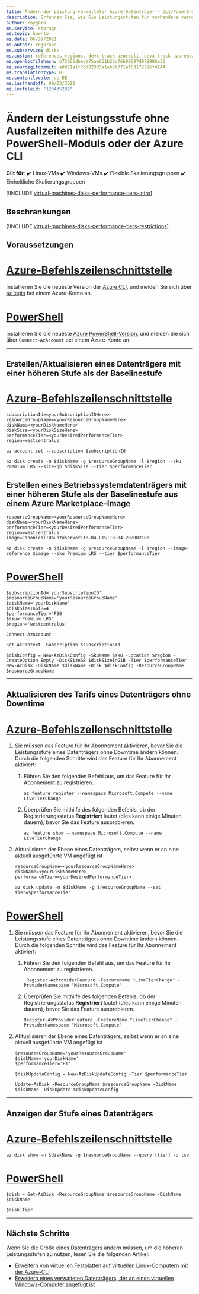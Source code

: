 ```yaml
---
title: Ändern der Leistung verwalteter Azure-Datenträger – CLI/PowerShell
description: Erfahren Sie, wie Sie Leistungsstufen für vorhandene verwaltete Datenträger mithilfe des Azure PowerShell-Moduls oder der Azure CLI ändern können.
author: roygara
ms.service: storage
ms.topic: how-to
ms.date: 06/29/2021
ms.author: rogarana
ms.subservice: disks
ms.custom: references_regions, devx-track-azurecli, devx-track-azurepowershell
ms.openlocfilehash: b72066dbeda75ae651b26c76b99697d978986a50
ms.sourcegitcommit: add71a1f7dd82303a1eb3b771af53172726f4144
ms.translationtype: HT
ms.contentlocale: de-DE
ms.lasthandoff: 09/03/2021
ms.locfileid: "123435292"
---
```

# <a name="change-your-performance-tier-without-downtime-using-the-azure-powershell-module-or-the-azure-cli"></a>Ändern der Leistungsstufe ohne Ausfallzeiten mithilfe des Azure PowerShell-Moduls oder der Azure CLI

**Gilt für**: :heavy_check_mark: Linux-VMs :heavy_check_mark: Windows-VMs :heavy_check_mark: Flexible Skalierungsgruppen :heavy_check_mark: Einheitliche Skalierungsgruppen

[!INCLUDE [virtual-machines-disks-performance-tiers-intro](../../includes/virtual-machines-disks-performance-tiers-intro.md)]

## <a name="restrictions"></a>Beschränkungen

[!INCLUDE [virtual-machines-disks-performance-tiers-restrictions](../../includes/virtual-machines-disks-performance-tiers-restrictions.md)]

## <a name="prerequisites"></a>Voraussetzungen
# <a name="azure-cli"></a>[Azure-Befehlszeilenschnittstelle](#tab/azure-cli)
Installieren Sie die neueste Version der [Azure CLI](/cli/azure/install-az-cli2), und melden Sie sich über [az login](/cli/azure/reference-index) bei einem Azure-Konto an.

# <a name="powershell"></a>[PowerShell](#tab/azure-powershell)
Installieren Sie die neueste [Azure PowerShell-Version](/powershell/azure/install-az-ps), und melden Sie sich über `Connect-AzAccount` bei einem Azure-Konto an.

---

## <a name="create-an-empty-data-disk-with-a-tier-higher-than-the-baseline-tier"></a>Erstellen/Aktualisieren eines Datenträgers mit einer höheren Stufe als der Baselinestufe
# <a name="azure-cli"></a>[Azure-Befehlszeilenschnittstelle](#tab/azure-cli)

```azurecli
subscriptionId=<yourSubscriptionIDHere>
resourceGroupName=<yourResourceGroupNameHere>
diskName=<yourDiskNameHere>
diskSize=<yourDiskSizeHere>
performanceTier=<yourDesiredPerformanceTier>
region=westcentralus

az account set --subscription $subscriptionId

az disk create -n $diskName -g $resourceGroupName -l $region --sku Premium_LRS --size-gb $diskSize --tier $performanceTier
```
## <a name="create-an-os-disk-with-a-tier-higher-than-the-baseline-tier-from-an-azure-marketplace-image"></a>Erstellen eines Betriebssystemdatenträgers mit einer höheren Stufe als der Baselinestufe aus einem Azure Marketplace-Image

```azurecli
resourceGroupName=<yourResourceGroupNameHere>
diskName=<yourDiskNameHere>
performanceTier=<yourDesiredPerformanceTier>
region=westcentralus
image=Canonical:UbuntuServer:18.04-LTS:18.04.202002180

az disk create -n $diskName -g $resourceGroupName -l $region --image-reference $image --sku Premium_LRS --tier $performanceTier
```

# <a name="powershell"></a>[PowerShell](#tab/azure-powershell)

```azurepowershell
$subscriptionId='yourSubscriptionID'
$resourceGroupName='yourResourceGroupName'
$diskName='yourDiskName'
$diskSizeInGiB=4
$performanceTier='P50'
$sku='Premium_LRS'
$region='westcentralus'

Connect-AzAccount

Set-AzContext -Subscription $subscriptionId

$diskConfig = New-AzDiskConfig -SkuName $sku -Location $region -CreateOption Empty -DiskSizeGB $diskSizeInGiB -Tier $performanceTier
New-AzDisk -DiskName $diskName -Disk $diskConfig -ResourceGroupName $resourceGroupName
```
---

## <a name="update-the-tier-of-a-disk-without-downtime"></a>Aktualisieren des Tarifs eines Datenträgers ohne Downtime

# <a name="azure-cli"></a>[Azure-Befehlszeilenschnittstelle](#tab/azure-cli)

1. Sie müssen das Feature für Ihr Abonnement aktivieren, bevor Sie die Leistungsstufe eines Datenträgers ohne Downtime ändern können. Durch die folgenden Schritte wird das Feature für Ihr Abonnement aktiviert:

    1.  Führen Sie den folgenden Befehl aus, um das Feature für Ihr Abonnement zu registrieren.

        ```azurecli
        az feature register --namespace Microsoft.Compute --name LiveTierChange
        ```

    1.  Überprüfen Sie mithilfe des folgenden Befehls, ob der Registrierungsstatus **Registriert** lautet (dies kann einige Minuten dauern), bevor Sie das Feature ausprobieren.

        ```azurecli
        az feature show --namespace Microsoft.Compute --name LiveTierChange
        ```
2. Aktualisieren der Ebene eines Datenträgers, selbst wenn er an eine aktuell ausgeführte VM angefügt ist

    ```azurecli
    resourceGroupName=<yourResourceGroupNameHere>
    diskName=<yourDiskNameHere>
    performanceTier=<yourDesiredPerformanceTier>

    az disk update -n $diskName -g $resourceGroupName --set tier=$performanceTier
    ```

# <a name="powershell"></a>[PowerShell](#tab/azure-powershell)

1. Sie müssen das Feature für Ihr Abonnement aktivieren, bevor Sie die Leistungsstufe eines Datenträgers ohne Downtime ändern können. Durch die folgenden Schritte wird das Feature für Ihr Abonnement aktiviert:

    1.  Führen Sie den folgenden Befehl aus, um das Feature für Ihr Abonnement zu registrieren.

        ```azurepowershell
         Register-AzProviderFeature -FeatureName "LiveTierChange" -ProviderNamespace "Microsoft.Compute" 
        ```

    1.  Überprüfen Sie mithilfe des folgenden Befehls, ob der Registrierungsstatus **Registriert** lautet (dies kann einige Minuten dauern), bevor Sie das Feature ausprobieren.

        ```azurepowershell
        Register-AzProviderFeature -FeatureName "LiveTierChange" -ProviderNamespace "Microsoft.Compute" 
        ```
2. Aktualisieren der Ebene eines Datenträgers, selbst wenn er an eine aktuell ausgeführte VM angefügt ist

    ```azurepowershell
    $resourceGroupName='yourResourceGroupName'
    $diskName='yourDiskName'
    $performanceTier='P1'

    $diskUpdateConfig = New-AzDiskUpdateConfig -Tier $performanceTier

    Update-AzDisk -ResourceGroupName $resourceGroupName -DiskName $diskName -DiskUpdate $diskUpdateConfig
    ```
---

## <a name="show-the-tier-of-a-disk"></a>Anzeigen der Stufe eines Datenträgers

# <a name="azure-cli"></a>[Azure-Befehlszeilenschnittstelle](#tab/azure-cli)

```azurecli
az disk show -n $diskName -g $resourceGroupName --query [tier] -o tsv
```

# <a name="powershell"></a>[PowerShell](#tab/azure-powershell)

```azurepowershell
$disk = Get-AzDisk -ResourceGroupName $resourceGroupName -DiskName $diskName

$disk.Tier
```
---

## <a name="next-steps"></a>Nächste Schritte

Wenn Sie die Größe eines Datenträgers ändern müssen, um die höheren Leistungsstufen zu nutzen, lesen Sie die folgenden Artikel:

- [Erweitern von virtuellen Festplatten auf virtuellen Linux-Computern mit der Azure-CLI](linux/expand-disks.md)
- [Erweitern eines verwalteten Datenträgers, der an einen virtuellen Windows-Computer angefügt ist](windows/expand-os-disk.md)
